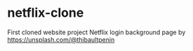 # netflix-clone
First cloned website project
Netflix login background page by https://unsplash.com/@thibaultpenin
